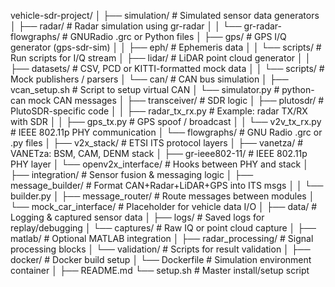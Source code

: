 vehicle-sdr-project/
│
├── simulation/                         # Simulated sensor data generators
│   ├── radar/                          # Radar simulation using gr-radar
│   │   └── gr-radar-flowgraphs/       # GNURadio .grc or Python files
│   ├── gps/                            # GPS I/Q generator (gps-sdr-sim)
│   │   ├── eph/                        # Ephemeris data
│   │   └── scripts/                    # Run scripts for I/Q stream
│   ├── lidar/                          # LiDAR point cloud generator
│   │   ├── datasets/                   # CSV, PCD or KITTI-formatted mock data
│   │   └── scripts/                    # Mock publishers / parsers
│   └── can/                            # CAN bus simulation
│       ├── vcan_setup.sh               # Script to setup virtual CAN
│       └── simulator.py                # python-can mock CAN messages
│
├── transceiver/                        # SDR logic
│   ├── plutosdr/                       # PlutoSDR-specific code
│   │   ├── radar_tx_rx.py              # Example: radar TX/RX with SDR
│   │   ├── gps_tx.py                   # GPS spoof / broadcast
│   │   └── v2v_tx_rx.py                # IEEE 802.11p PHY communication
│   └── flowgraphs/                     # GNU Radio .grc or .py files
│
├── v2x_stack/                          # ETSI ITS protocol layers
│   ├── vanetza/                        # VANETza: BSM, CAM, DENM stack
│   ├── gr-ieee802-11/                  # IEEE 802.11p PHY layer
│   └── openv2x_interface/              # Hooks between PHY and stack
│
├── integration/                        # Sensor fusion & messaging logic
│   ├── message_builder/               # Format CAN+Radar+LiDAR+GPS into ITS msgs
│   │   └── builder.py
│   ├── message_router/                # Route messages between modules
│   └── mock_car_interface/            # Placeholder for vehicle data I/O
│
├── data/                               # Logging & captured sensor data
│   ├── logs/                          # Saved logs for replay/debugging
│   └── captures/                      # Raw IQ or point cloud capture
│
├── matlab/                             # Optional MATLAB integration
│   ├── radar_processing/              # Signal processing blocks
│   └── validation/                    # Scripts for result validation
│
├── docker/                             # Docker build setup
│   └── Dockerfile                     # Simulation environment container
│
├── README.md
└── setup.sh                            # Master install/setup script
